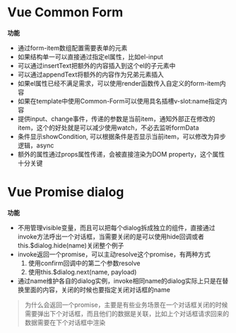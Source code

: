 # Vue Common Form
**功能**
- 通过form-item数组配置需要表单的元素
- 如果结构单一可以直接通过指定el属性，比如el-input
- 可以通过insertText把额外的内容插入到这个el的子元素中
- 可以通过appendText将额外的内容作为兄弟元素插入
- 如果el属性已经不满足需求，可以使用render函数传入自定义的form-item内容
- 如果在template中使用Common-Form可以使用具名插槽v-slot:name指定内容
- 提供input、change事件，传递的参数是当前item，通知外部正在修改的item，这个的好处就是可以减少使用watch，不必去监听formData
- 条件显示showCondition, 可以根据条件是否显示当前item，可以修改为异步逻辑，async
- 额外的属性通过props属性传递，会被直接渲染为DOM property，这个属性十分关键

# Vue Promise dialog
**功能**
- 不用管理visible变量，而且可以把每个dialog拆成独立的组件，直接通过invoke方法呼出一个对话框，当需要关闭的是可以使用hide回调或者this.$dialog.hide(name)关闭整个例子
- invoke返回一个promise，可以主动resolve这个promise，有两种方式
    1. 使用confirm回调中的第二个参数resolve
    2. 使用this.$dialog.next(name, payload)
- 通过name维护各自的dialog实例，invoke相同name的dialog实际上只是在替换里面的内容，关闭的时候也要指定关闭对话框的name

> 为什么会返回一个promise，主要是有些业务场景在一个对话框关闭的时候需要弹出下个对话框，而且他们的数据是关联，比如上个对话框请求回来的数据需要在下个对话框中渲染